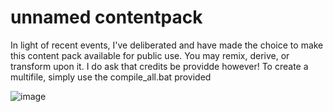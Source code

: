 # unnamed contentpack
In light of recent events, I've deliberated and have made the choice to make this content pack available for public use. You may remix, derive, or transform upon it. I do ask that credits be providde however!
To create a multifile, simply use the compile_all.bat provided

![image](https://github.com/user-attachments/assets/8155e1a3-39b4-402c-a118-78203af13189)
